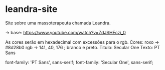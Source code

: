 # leandra-site
 Site sobre uma massoterapeuta chamada Leandra.






 -> base: https://www.youtube.com/watch?v=ZdJSHEczi_0

As cores serão em hexadecimal com excessões para o rgb.
Cores: roxo -> #8d28b0 rgb -> 141, 40, 176 ; branco e preto.
Titulo: Secular One
Texto: PT Sans

font-family: 'PT Sans', sans-serif;
font-family: 'Secular One', sans-serif;
